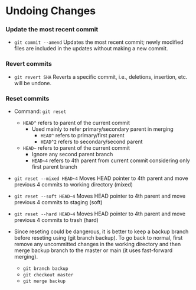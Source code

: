 # Undoing Changes

### Update the most recent commit
* `git commit --amend` Updates the most recent commit; newly modified files are included in the updates without making a new commit.

### Revert commits
* `git revert SHA` Reverts a specific commit, i.e., deletions, insertion, etc. will be undone.

### Reset commits
* Command: `git reset`
  * `HEAD^` refers to parent of the current commit
    * Used mainly to refer primary/secondary parent in merging
		* `HEAD^` refers to primary/first parent
		* `HEAD^2` refers to secondary/second parent
  * `HEAD~` refers to parent of the current commit
    * Ignore any second parent branch
    * `HEAD~4` refers to 4th parent from current commit considering only first parent branch
* `git reset --mixed HEAD~4` Moves HEAD pointer to 4th parent and move previous 4 commits to working directory (mixed)
* `git reset --soft HEAD~4` Moves HEAD pointer to 4th parent and move previous 4 commits to staging (soft)
* `git reset --hard HEAD~4` Moves HEAD pointer to 4th parent and move previous 4 commits to trash (hard)

* Since reseting could be dangerous, it is better to keep a backup branch before reseting using (git branch backup). To go back to normal, first remove any uncommitted changes in the working directory and then merge backup branch to the master or main (it uses fast-forward merging).
  * `git branch backup`
  * `git checkout master`
  * `git merge backup`
